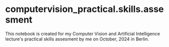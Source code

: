 # computervision_practical.skills.assesment
This notebook is created for my Computer Vision and Artificial Intelligence lecture's practical skills assesment by me on October, 2024 in Berlin.
